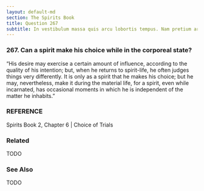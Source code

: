 ```yaml
---
layout: default-md
section: The Spirits Book
title: Question 267
subtitle: In vestibulum massa quis arcu lobortis tempus. Nam pretium arcu in odio vulputate luctus.
---
```


### 267. Can a spirit make his choice while in the corporeal state?

“His desire may exercise a certain amount of influence, according to the quality of his intention; but, when he returns to spirit-life, he often judges things very differently. It is only as a spirit that he makes his choice; but he may, nevertheless, make it during the material life, for a spirit, even while incarnated, has occasional moments in which he is independent of the matter he inhabits.” 

### REFERENCE
Spirits Book 2, Chapter 6 | Choice of Trials

### Related
TODO

### See Also
TODO